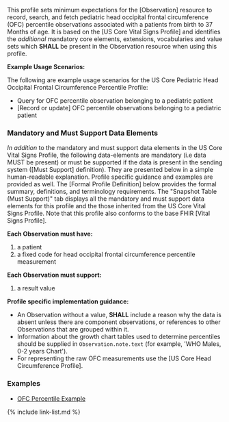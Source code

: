 
This profile sets minimum expectations for the [Observation] resource to record, search, and fetch pediatric head occipital frontal circumference (OFC) percentile observations associated with a patients from birth to 37 Months of age. It is based on the [US Core Vital Signs Profile] and identifies the *additional* mandatory core elements, extensions, vocabularies and value sets which **SHALL** be present in the Observation resource when using this profile.

**Example Usage Scenarios:**

The following are example usage scenarios for the US Core Pediatric Head Occipital Frontal Circumference Percentile Profile:

- Query for OFC percentile observation belonging to a pediatric patient
- [Record or update] OFC percentile observations belonging to a pediatric patient

### Mandatory and Must Support Data Elements

*In addition* to the mandatory and must support data elements in the US Core Vital Signs Profile, the following data-elements are mandatory (i.e data MUST be present) or must be supported if the data is present in the sending system ([Must Support] definition). They are presented below in a simple human-readable explanation. Profile specific guidance and examples are provided as well.  The [Formal Profile Definition] below provides the  formal summary, definitions, and terminology requirements.  The "Snapshot Table (Must Support)" tab displays all the mandatory and must support data elements for this profile and the those inherited from the US Core Vital Signs Profile.  Note that this profile also conforms to the base FHIR [Vital Signs Profile].

**Each Observation must have:**

1.  a patient
1.  a fixed code for head occipital frontal circumference percentile measurement

**Each Observation must support:**

1.  a result value

**Profile specific implementation guidance:**

- An Observation without a value, **SHALL** include a reason why the data is absent unless there are component observations, or references to other Observations that are grouped within it.
- Information about the growth chart tables used to determine percentiles should be supplied in `Observation.note.text` (for example, 'WHO Males, 0-2 years Chart').
- For representing the raw OFC measurements use the [US Core Head Circumference Profile].

### Examples

- [OFC Percentile Example](Observation-ofc-percentile.html)

{% include link-list.md %}
